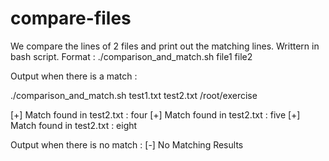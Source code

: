 # compare-files
We compare the lines of 2 files and print out the matching lines.
Writtern in bash script.
  Format : ./comparison_and_match.sh file1 file2
  
Output when there is a match :

  ./comparison_and_match.sh test1.txt test2.txt
  /root/exercise

  [+] Match found in test2.txt : four
  [+] Match found in test2.txt : five
  [+] Match found in test2.txt : eight

Output when there is no match : 
  [-] No Matching Results
